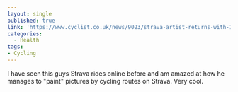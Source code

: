 ```yaml
---
layout: single
published: true
link: 'https://www.cyclist.co.uk/news/9023/strava-artist-returns-with-127km-merry-christmas-message'
categories:
  - Health
tags:
- Cycling
---
```

I have seen this guys Strava rides online before and am amazed at how he manages to "paint" pictures by cycling routes on Strava. Very cool.
